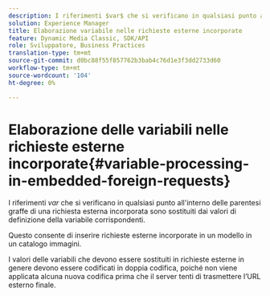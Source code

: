 ```yaml
---
description: I riferimenti $var$ che si verificano in qualsiasi punto all'interno delle parentesi graffe di una richiesta esterna incorporata sono sostituiti dai valori di definizione della variabile corrispondenti.
solution: Experience Manager
title: Elaborazione variabile nelle richieste esterne incorporate
feature: Dynamic Media Classic, SDK/API
role: Sviluppatore, Business Practices
translation-type: tm+mt
source-git-commit: d0bc88f55f857762b3bab4c76d1e3f3dd2733d60
workflow-type: tm+mt
source-wordcount: '104'
ht-degree: 0%

---
```



# Elaborazione delle variabili nelle richieste esterne incorporate{#variable-processing-in-embedded-foreign-requests}

I riferimenti $var$ che si verificano in qualsiasi punto all&#39;interno delle parentesi graffe di una richiesta esterna incorporata sono sostituiti dai valori di definizione della variabile corrispondenti.

Questo consente di inserire richieste esterne incorporate in un modello in un catalogo immagini.

I valori delle variabili che devono essere sostituiti in richieste esterne in genere devono essere codificati in doppia codifica, poiché non viene applicata alcuna nuova codifica prima che il server tenti di trasmettere l’URL esterno finale.
